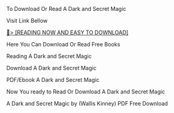 To Download Or Read A Dark and Secret Magic

Visit Link Bellow

<a href="https://uk.ebookarea.xyz/?book=204294871-a-dark-and-secret-magic">📖&gt; [READING NOW AND EASY TO DOWNLOAD]</a>

Here You Can Download Or Read Free Books

Reading A Dark and Secret Magic

Download A Dark and Secret Magic

PDF/Ebook A Dark and Secret Magic

Now You ready to Read Or Download A Dark and Secret Magic

A Dark and Secret Magic by (Wallis Kinney) PDF Free Download
